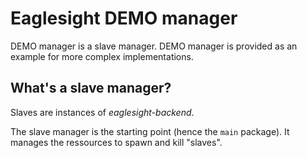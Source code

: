 # Eaglesight DEMO manager

DEMO manager is a slave manager. DEMO manager is provided as an example for more complex implementations.

## What's a slave manager?

Slaves are instances of _eaglesight-backend_.

The slave manager is the starting point (hence the `main` package). It manages the ressources to spawn and kill "slaves".
